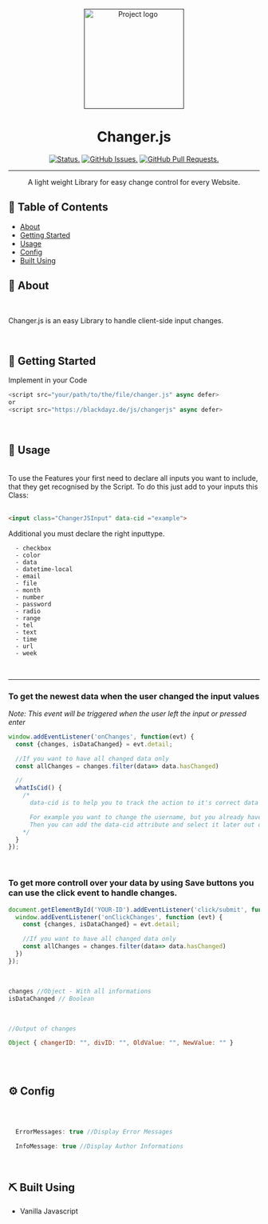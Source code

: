 <p align="center">
  <a href="" rel="noopener">
 <img width=auto height=200px src="https://www.blackdayz.de/src/img/logo/BlackDayzLogo.png" alt="Project logo"></a>
</p>

<h1 align="center">Changer.js</h1>

<div align="center">

[![Status.](https://img.shields.io/badge/status-active-success.svg)]()
[![GitHub Issues.](https://img.shields.io/github/issues/Mittelblut9/ChangerJS.svg)](https://github.com/Mittelblut9/ChangerJs/issues)
[![GitHub Pull Requests.](https://img.shields.io/github/issues-pr/Mittelblut9/ChangerJS.svg)](https://github.com/Mittelblut9/ChangerJs/pulls)

</div>

---

<p align="center">A light weight Library for easy change control for every Website.
    <br> 
</p>

## 📝 Table of Contents

- [About](#about)
- [Getting Started](#getting_started)
- [Usage](#usage)
- [Config](#config)
- [Built Using](#built_using)

## 🧐 About <a name = "about"></a>

<br>

Changer.js is an easy Library to handle client-side input changes.

<br>

## 🏁 Getting Started <a name = "getting_started"></a>

Implement in your Code

```js
<script src="your/path/to/the/file/changer.js" async defer>
or
<script src="https://blackdayz.de/js/changerjs" async defer>
```

<br>

## 🎈 Usage <a name="usage"></a>
<br>
To use the Features your first need to declare all inputs you want to include, that they get recognised by the Script. 
To do this just add to your inputs this Class:
<br><br>

```html
<input class="ChangerJSInput" data-cid ="example">
```
Additional you must declare the right inputtype.

```
  - checkbox
  - color
  - data
  - datetime-local
  - email
  - file
  - month
  - number
  - password
  - radio
  - range
  - tel
  - text
  - time
  - url
  - week
```
<br>

<hr>

<h3><strong>To get the newest data when the user changed the input values</strong></h3>
<i>Note: This event will be triggered when the user left the input or pressed enter</i>
<br>

```js
window.addEventListener('onChanges', function(evt) {
  const {changes, isDataChanged} = evt.detail;

  //If you want to have all changed data only
  const allChanges = changes.filter(data=> data.hasChanged)

  //
  whatIsCid() {
    /*
      data-cid is to help you to track the action to it's correct data

      For example you want to change the username, but you already have an id for the input.
      Then you can add the data-cid attribute and select it later out of the object.
    */
  }
});
```

<br>

<h3><strong>To get more controll over your data by using Save buttons you can use the click event to handle changes.</strong></h3>

```js
document.getElementById('YOUR-ID').addEventListener('click/submit', function () {
  window.addEventListener('onClickChanges', function (evt) {
    const {changes, isDataChanged} = evt.detail;

    //If you want to have all changed data only
    const allChanges = changes.filter(data=> data.hasChanged)
  })
});
```

<br>

```js
changes //Object - With all informations
isDataChanged // Boolean
```

<br>

```js
//Output of changes

Object { changerID: "", divID: "", OldValue: "", NewValue: "" }
​
```

<br>

## ⚙️ Config <a name="config"></a>
<br>

```js

  ErrorMessages: true //Display Error Messages

  InfoMessage: true //Display Author Informations

```

<br>

## ⛏️ Built Using <a name = "built_using"></a>

- Vanilla Javascript
